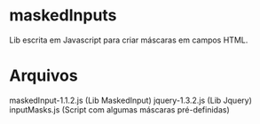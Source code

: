 # maskedInputs

Lib escrita em Javascript para criar máscaras em campos HTML.

# Arquivos

maskedInput-1.1.2.js (Lib MaskedInput)
jquery-1.3.2.js      (Lib Jquery)
inputMasks.js        (Script com algumas máscaras pré-definidas)
